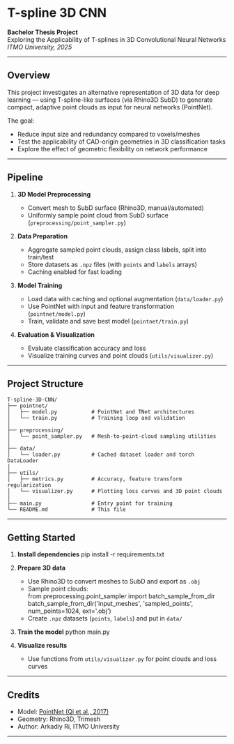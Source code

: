# T-spline 3D CNN

**Bachelor Thesis Project**  
Exploring the Applicability of T-splines in 3D Convolutional Neural Networks  
_ITMO University, 2025_

---

## Overview

This project investigates an alternative representation of 3D data for deep learning — using T-spline-like surfaces (via Rhino3D SubD) to generate compact, adaptive point clouds as input for neural networks (PointNet).

The goal:
- Reduce input size and redundancy compared to voxels/meshes
- Test the applicability of CAD-origin geometries in 3D classification tasks
- Explore the effect of geometric flexibility on network performance

---

## Pipeline

1. **3D Model Preprocessing**  
   - Convert mesh to SubD surface (Rhino3D, manual/automated)
   - Uniformly sample point cloud from SubD surface (`preprocessing/point_sampler.py`)

2. **Data Preparation**  
   - Aggregate sampled point clouds, assign class labels, split into train/test
   - Store datasets as `.npz` files (with `points` and `labels` arrays)
   - Caching enabled for fast loading

3. **Model Training**  
   - Load data with caching and optional augmentation (`data/loader.py`)
   - Use PointNet with input and feature transformation (`pointnet/model.py`)
   - Train, validate and save best model (`pointnet/train.py`)

4. **Evaluation & Visualization**  
   - Evaluate classification accuracy and loss
   - Visualize training curves and point clouds (`utils/visualizer.py`)

---

## Project Structure
```
T-spline-3D-CNN/
├── pointnet/
│   ├── model.py           # PointNet and TNet architectures
│   └── train.py           # Training loop and validation
│
├── preprocessing/
│   └── point_sampler.py   # Mesh-to-point-cloud sampling utilities
│
├── data/
│   └── loader.py          # Cached dataset loader and torch DataLoader
│
├── utils/
│   ├── metrics.py         # Accuracy, feature transform regularization
│   └── visualizer.py      # Plotting loss curves and 3D point clouds
│
├── main.py                # Entry point for training
└── README.md              # This file
```
---

## Getting Started

1. **Install dependencies**
   pip install -r requirements.txt

2. **Prepare 3D data**
   - Use Rhino3D to convert meshes to SubD and export as `.obj`
   - Sample point clouds:  
     from preprocessing.point_sampler import batch_sample_from_dir
     batch_sample_from_dir('input_meshes', 'sampled_points', num_points=1024, ext='.obj')
   - Create `.npz` datasets (`points`, `labels`) and put in `data/`

3. **Train the model**
   python main.py

4. **Visualize results**
   - Use functions from `utils/visualizer.py` for point clouds and loss curves

---

## Credits

- Model: [PointNet (Qi et al., 2017)](https://arxiv.org/abs/1612.00593)
- Geometry: Rhino3D, Trimesh
- Author: Arkadiy Ri, ITMO University

---
